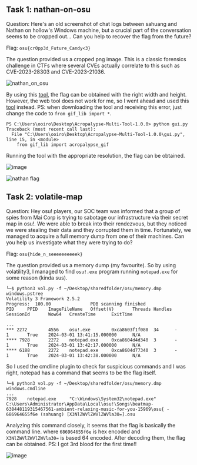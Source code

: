 ## Task 1: nathan-on-osu
Question: Here's an old screenshot of chat logs between sahuang and Nathan on hollow's Windows machine, but a crucial part of the conversation seems to be cropped out... Can you help to recover the flag from the future?

Flag: `osu{cr0pp3d_Future_Candy<3}`

The question provided us a cropped png image. This is a classic forensics challenge in CTFs where several CVEs actually correlate to this such as CVE-2023-28303 and CVE-2023-21036.

![nathan_on_osu](https://github.com/warlocksmurf/onlinectf-writeups/assets/121353711/aeebc31f-0bb4-4ffc-bf8d-47ef9caf83b5)

By using this [tool](https://acropalypse.app/), the flag can be obtained with the right width and height. However, the web tool does not work for me, so I went ahead and used this [tool](https://github.com/frankthetank-music/Acropalypse-Multi-Tool/tree/main) instead. PS: when downloading the tool and receiving this error, just change the code to `from gif_lib import *`.

```
PS C:\Users\ooiro\Desktop\Acropalypse-Multi-Tool-1.0.0> python gui.py
Traceback (most recent call last):
  File "C:\Users\ooiro\Desktop\Acropalypse-Multi-Tool-1.0.0\gui.py", line 15, in <module>
    from gif_lib import acropalypse_gif
```

Running the tool with the appropriate resolution, the flag can be obtained.

![image](https://github.com/warlocksmurf/onlinectf-writeups/assets/121353711/9a282e4d-061b-43be-bb8a-0a71f5288710)

![nathan flag](https://github.com/warlocksmurf/onlinectf-writeups/assets/121353711/4035976e-7320-4ecb-8557-7182a2dea9aa)

## Task 2: volatile-map
Question: Hey osu! players, our SOC team was informed that a group of spies from Mai Corp is trying to sabotage our infrastructure via their secret map in osu!.
We were able to break into their rendezvous, but they noticed we were stealing their data and they corrupted them in time. Fortunately, we managed to acquire a full memory dump from one of their machines.
Can you help us investigate what they were trying to do?

Flag: `osu{hide_n_seeeeeeeeeek}`

The question provided us a memory dump (my favourite). So by using volatility3, I managed to find `osu!.exe` program running `notepad.exe` for some reason (kinda sus).

```
└─$ python3 vol.py -f ~/Desktop/sharedfolder/osu/memory.dmp windows.pstree 
Volatility 3 Framework 2.5.2
Progress:  100.00               PDB scanning finished                                
PID     PPID    ImageFileName   Offset(V)       Threads Handles SessionId       Wow64   CreateTime      ExitTime

...
*** 2272        4556    osu!.exe        0xca8603f1f080  34      -       1       True    2024-03-01 13:41:15.000000      N/A
**** 7928       2272    notepad.exe     0xca8604d4d340  3       -       1       True    2024-03-01 13:42:17.000000      N/A
**** 6188       2272    notepad.exe     0xca8604d77340  3       -       1       True    2024-03-01 13:42:38.000000      N/A
```

So I used the cmdline plugin to check for suspicious commands and I was right, notepad has a command that seems to be the flag itself.

```
└─$ python3 vol.py -f ~/Desktop/sharedfolder/osu/memory.dmp windows.cmdline
...
7928    notepad.exe     "C:\Windows\System32\notepad.exe" C:\Users\Administrator\AppData\Local\osu!\Songs\beatmap-638448119315467561-ambient-relaxing-music-for-you-15969\osu{ - 686964655f6e (sahuang) [X3NlZWVlZWVlZWVla30=].osu
```

Analyzing this command closely, it seems that the flag is basically the command line. where `686964655f6e` is hex encoded and `X3NlZWVlZWVlZWVla30=` is based 64 encoded. After decoding them, the flag can be obtained. PS: I got 3rd blood for the first time!!

![image](https://github.com/warlocksmurf/onlinectf-writeups/assets/121353711/00059c0b-c825-45bd-945a-3352bf4cd343)
